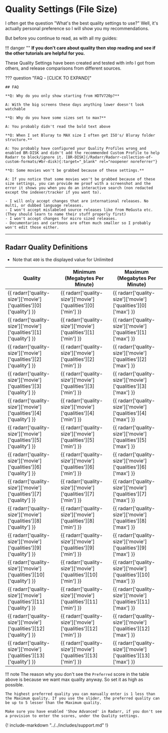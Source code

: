 # Quality Settings (File Size)

I often get the question "What's the best quality settings to use?"
Well, it's actually personal preference so I will show you my recommendations.

But before you continue to read, as with all my guides:

!!! danger ""
    **If you don't care about quality then stop reading and see if the other tutorials are helpful for you.**

These Quality Settings have been created and tested with info I got from others, and release comparisons from different sources.

??? question "FAQ - [CLICK TO EXPAND]"

    ## FAQ

    **Q: Why do you only show starting from HDTV720p?**

    A: With the big screens these days anything lower doesn't look watchable

    **Q: Why do you have some sizes set to max?**

    A: You probably didn't read the bold text above

    **Q: When I set Bluray to MAX size I often get ISO's/ Bluray folder structure.**

    A: You probably have configured your Quality Profiles wrong and enabled BR-DISK and didn't add the recommended Custom Profile to help Radarr to block/ignore it. [BR-DISK](/Radarr/Radarr-collection-of-custom-formats/#br-disk){:target="_blank" rel="noopener noreferrer"}

    **Q: Some movies won't be grabbed because of these settings.**

    A: If you notice that some movies won't be grabbed because of these size settings, you can provide me proof with a screenshot and the error it shows you when you do an interactive search (non redacted except the indexer/tracker if you want to).

    - I will only accept changes that are international releases. No multi, or dubbed language releases.
    - I won't accept mislabeled source releases like from MeGusta etc. (They should learn to name their stuff properly first)
    - I won't accept changes for micro sized releases.
    - Documentaries and cartoons are often much smaller so I probably won't edit those either.

------

## Radarr Quality Definitions

- Note that `400` is the displayed value for Unlimited

| Quality                                                           | Minimum (Megabytes Per Minute)                                | Maximum (Megabytes Per Minute)                                |
| ----------------------------------------------------------------- | ------------------------------------------------------------- | ------------------------------------------------------------- |
| {{ radarr['quality-size']['movie']['qualities'][0]['quality'] }}  | {{ radarr['quality-size']['movie']['qualities'][0]['min'] }}  | {{ radarr['quality-size']['movie']['qualities'][0]['max'] }}  |
| {{ radarr['quality-size']['movie']['qualities'][1]['quality'] }}  | {{ radarr['quality-size']['movie']['qualities'][1]['min'] }}  | {{ radarr['quality-size']['movie']['qualities'][1]['max'] }}  |
| {{ radarr['quality-size']['movie']['qualities'][2]['quality'] }}  | {{ radarr['quality-size']['movie']['qualities'][2]['min'] }}  | {{ radarr['quality-size']['movie']['qualities'][2]['max'] }}  |
| {{ radarr['quality-size']['movie']['qualities'][3]['quality'] }}  | {{ radarr['quality-size']['movie']['qualities'][3]['min'] }}  | {{ radarr['quality-size']['movie']['qualities'][3]['max'] }}  |
| {{ radarr['quality-size']['movie']['qualities'][4]['quality'] }}  | {{ radarr['quality-size']['movie']['qualities'][4]['min'] }}  | {{ radarr['quality-size']['movie']['qualities'][4]['max'] }}  |
| {{ radarr['quality-size']['movie']['qualities'][5]['quality'] }}  | {{ radarr['quality-size']['movie']['qualities'][5]['min'] }}  | {{ radarr['quality-size']['movie']['qualities'][5]['max'] }}  |
| {{ radarr['quality-size']['movie']['qualities'][6]['quality'] }}  | {{ radarr['quality-size']['movie']['qualities'][6]['min'] }}  | {{ radarr['quality-size']['movie']['qualities'][6]['max'] }}  |
| {{ radarr['quality-size']['movie']['qualities'][7]['quality'] }}  | {{ radarr['quality-size']['movie']['qualities'][7]['min'] }}  | {{ radarr['quality-size']['movie']['qualities'][7]['max'] }}  |
| {{ radarr['quality-size']['movie']['qualities'][8]['quality'] }}  | {{ radarr['quality-size']['movie']['qualities'][8]['min'] }}  | {{ radarr['quality-size']['movie']['qualities'][8]['max'] }}  |
| {{ radarr['quality-size']['movie']['qualities'][9]['quality'] }}  | {{ radarr['quality-size']['movie']['qualities'][9]['min'] }}  | {{ radarr['quality-size']['movie']['qualities'][9]['max'] }}  |
| {{ radarr['quality-size']['movie']['qualities'][10]['quality'] }} | {{ radarr['quality-size']['movie']['qualities'][10]['min'] }} | {{ radarr['quality-size']['movie']['qualities'][10]['max'] }} |
| {{ radarr['quality-size']['movie']['qualities'][11]['quality'] }} | {{ radarr['quality-size']['movie']['qualities'][11]['min'] }} | {{ radarr['quality-size']['movie']['qualities'][11]['max'] }} |
| {{ radarr['quality-size']['movie']['qualities'][12]['quality'] }} | {{ radarr['quality-size']['movie']['qualities'][12]['min'] }} | {{ radarr['quality-size']['movie']['qualities'][12]['max'] }} |
| {{ radarr['quality-size']['movie']['qualities'][13]['quality'] }} | {{ radarr['quality-size']['movie']['qualities'][13]['min'] }} | {{ radarr['quality-size']['movie']['qualities'][13]['max'] }} |

!!! note
    The reason why you don't see the `Preferred` score in the table above is because we want max quality anyway. So set it as high as possible.

    The highest preferred quality you can manually enter is 1 less than the Maximum quality. If you use the slider, the preferred quality can be up to 5 lesser than the Maximum quality.

    Make sure you have enabled 'Show Advanced' in Radarr, if you don't see a provision to enter the scores, under the Quality settings.

{! include-markdown "../../includes/support.md" !}
<!-- --8<-- "includes/support.md" -->
